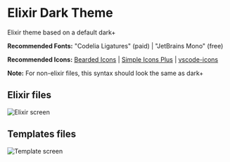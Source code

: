 # Elixir Dark Theme

Elixir theme based on a default dark+

**Recommended Fonts:** "Codelia Ligatures" (paid) | "JetBrains Mono" (free)

**Recommended Icons:** [Bearded Icons](https://marketplace.cursorapi.com/items?itemName=BeardedBear.beardedicons) | [Simple Icons Plus](https://marketplace.visualstudio.com/items?itemName=pit00.simple-icons-plus) | [vscode-icons](https://marketplace.visualstudio.com/items?itemName=vscode-icons-team.vscode-icons)

**Note:** For non-elixir files, this syntax should look the same as dark+

## Elixir files
![Elixir screen](./imgs/elixir.png)

## Templates files
![Template screen](./imgs/template.png)